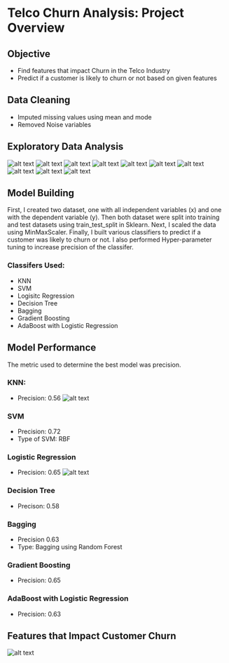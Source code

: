 # Telco Churn Analysis: Project Overview

## Objective
- Find features that impact Churn in the Telco Industry
- Predict if a customer is likely to churn or not based on given features
## Data Cleaning
- Imputed missing values using mean and mode
- Removed Noise variables
## Exploratory Data Analysis 
![alt text](https://github.com/neelgandhi26/Telco-Churn-Prediction/blob/master/SeniorCitizen.png) 
![alt text](https://github.com/neelgandhi26/Telco-Churn-Prediction/blob/master/InternetService.png)
![alt text](https://github.com/neelgandhi26/Telco-Churn-Prediction/blob/master/OnlineSecurity.png)
![alt text](https://github.com/neelgandhi26/Telco-Churn-Prediction/blob/master/PaperlessBilling.png)
![alt text](https://github.com/neelgandhi26/Telco-Churn-Prediction/blob/master/StreamingTV.png)
![alt text](https://github.com/neelgandhi26/Telco-Churn-Prediction/blob/master/StreamingMovies.png)
![alt text](https://github.com/neelgandhi26/Telco-Churn-Prediction/blob/master/OnlineBackup.png)
![alt text](https://github.com/neelgandhi26/Telco-Churn-Prediction/blob/master/TechSupport.png)
![alt text](https://github.com/neelgandhi26/Telco-Churn-Prediction/blob/master/DeviceProtection.png)
![alt text](https://github.com/neelgandhi26/Telco-Churn-Prediction/blob/master/Contract.png)
## Model Building
First, I created two dataset, one with all independent variables (x) and one with the dependent variable (y). Then both dataset were split into training and test datasets using train_test_split in Sklearn. Next, I scaled the data using MinMaxScaler. Finally, I built various classifiers to predict if a customer was likely to churn or not. I also performed Hyper-parameter tuning to increase precision of the classifer.

### Classifers Used:
- KNN
- SVM
- Logisitc Regression
- Decision Tree
- Bagging
- Gradient Boosting
- AdaBoost with Logistic Regression
## Model Performance
The metric used to determine the best model was precision. 
### KNN:
- Precision: 0.56
![alt text](https://github.com/neelgandhi26/Telco-Churn-Prediction/blob/master/KNN.png)
### SVM
- Precision: 0.72
- Type of SVM: RBF
### Logistic Regression
- Precision: 0.65
![alt text](https://github.com/neelgandhi26/Telco-Churn-Prediction/blob/master/Logistic_Regression.png)
### Decision Tree
- Precison: 0.58
### Bagging
- Precision 0.63
- Type: Bagging using Random Forest
### Gradient Boosting
- Precision: 0.65
### AdaBoost with Logistic Regression
- Precision: 0.63
## Features that Impact Customer Churn
![alt text](https://github.com/neelgandhi26/Telco-Churn-Prediction/blob/master/Feature_Importance.png)

